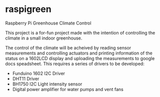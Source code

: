 raspigreen
==========

Raspberry Pi Greenhouse Climate Control

This project is a for-fun project made with the intention of controlling the climate in a small indoor greenhouse.

The control of the climate will be acheived by reading sensor measurements and controlling actuators and printing information of the status on a 1602LCD display and uploading the measurements to google docs speadsheet. This requires a series of drivers to be developed:

- Funduino 1602 I2C Driver
- DHT11 Driver
- BH1750 I2C Light intensity sensor
- Digital power amplifier for water pumps and vent fans
